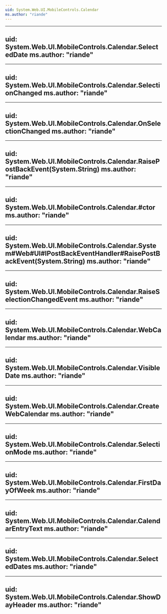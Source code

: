 ```yaml
---
uid: System.Web.UI.MobileControls.Calendar
ms.author: "riande"
---
```


---
uid: System.Web.UI.MobileControls.Calendar.SelectedDate
ms.author: "riande"
---

---
uid: System.Web.UI.MobileControls.Calendar.SelectionChanged
ms.author: "riande"
---

---
uid: System.Web.UI.MobileControls.Calendar.OnSelectionChanged
ms.author: "riande"
---

---
uid: System.Web.UI.MobileControls.Calendar.RaisePostBackEvent(System.String)
ms.author: "riande"
---

---
uid: System.Web.UI.MobileControls.Calendar.#ctor
ms.author: "riande"
---

---
uid: System.Web.UI.MobileControls.Calendar.System#Web#UI#IPostBackEventHandler#RaisePostBackEvent(System.String)
ms.author: "riande"
---

---
uid: System.Web.UI.MobileControls.Calendar.RaiseSelectionChangedEvent
ms.author: "riande"
---

---
uid: System.Web.UI.MobileControls.Calendar.WebCalendar
ms.author: "riande"
---

---
uid: System.Web.UI.MobileControls.Calendar.VisibleDate
ms.author: "riande"
---

---
uid: System.Web.UI.MobileControls.Calendar.CreateWebCalendar
ms.author: "riande"
---

---
uid: System.Web.UI.MobileControls.Calendar.SelectionMode
ms.author: "riande"
---

---
uid: System.Web.UI.MobileControls.Calendar.FirstDayOfWeek
ms.author: "riande"
---

---
uid: System.Web.UI.MobileControls.Calendar.CalendarEntryText
ms.author: "riande"
---

---
uid: System.Web.UI.MobileControls.Calendar.SelectedDates
ms.author: "riande"
---

---
uid: System.Web.UI.MobileControls.Calendar.ShowDayHeader
ms.author: "riande"
---
